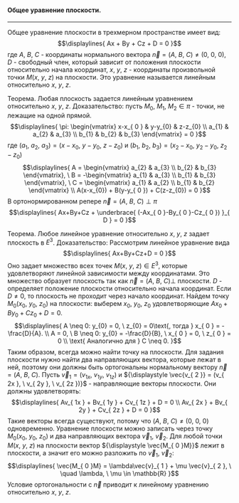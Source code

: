 #### Общее уравнение плоскости.
---
Общее уравнение плоскости в трехмерном пространстве имеет вид:
$$\displaylines{
Ax + By + Cz + D = 0
}$$
где ${\displaystyle A, \ B, \ C}$ - координаты нормального вектора ${\displaystyle \vec{n} = (A, \ B, \ C) \neq (0, \ 0, \ 0)}$, ${\displaystyle D}$ - свободный член, который зависит от положения плоскости относительно начала координат, ${\displaystyle x, \ y, \ z}$ - координаты произвольной точки ${\displaystyle M(x, \ y, \ z)}$ на плоскости. Это уравнение называется линейным относительно ${\displaystyle x, \ y, \ z}$.

Теорема. Любая плоскость задается линейным уравнением относительно ${\displaystyle x, \ y, \ z}$.
Доказательство: пусть ${\displaystyle M_{ 0 }, \ M_{ 1 }, \ M_{ 2 } \in \pi}$ - точки, не лежащие на одной прямой.
$$\displaylines{
\pi: \begin{vmatrix}
x-x_{ 0 } & y-y_{0} & z-z_{0} \\
a_{1} & a_{2} & a_{3} \\
b_{1} & b_{2} & b_{3}
\end{vmatrix} = 0
}$$
где ${\displaystyle (a_{1}, \ a_{2}, \ a_{3}) = (x-x_{0}, \ y-y_{0}, \ z-z_{0})}$ и ${\displaystyle (b_{1}, \ b_{2}, \ b_{3}) = (x_{2}-x_{0}, \ y_{2}-y_{0}, \ z_{2}-z_{0})}$
$$\displaylines{
A = \begin{vmatrix}
a_{2} & a_{3} \\
b_{2} & b_{3}
\end{vmatrix}, \   B = -\begin{vmatrix}
a_{1} & a_{3} \\
b_{1} & b_{3}
\end{vmatrix}, \  C = \begin{vmatrix}
a_{1} & a_{2} \\
b_{1} & b_{2}
\end{vmatrix} \\
A(x-x_{0}) + B(y-y_{ 0 }) + C(z-z_{0}) = 0
}$$
В ортонормированном репере ${\displaystyle \vec{n} = (A, \ B, \ C) \perp \pi}$ 
$$\displaylines{
Ax+By+Cz + \underbrace{ (-Ax_{ 0 }-By_{ 0 }-Cz_{ 0 }) }_{ D } = 0
}$$

Теорема. Любое линейное уравнение относительно ${\displaystyle x, \ y, \ z}$ задает плоскость в ${\displaystyle E^{ 3 }}$.
Доказательство:
Рассмотрим линейное уравнение вида
$$\displaylines{
Ax+By+Cz+D = 0
}$$
Оно задает множество всех точек ${\displaystyle M(x, \ y, \ z) \in E^{ 3 }}$, которые удовлетворяют линейной зависимости между координатами. Это множество образует плоскость так как ${\displaystyle \vec{n} = (A, \ B, \ C) \perp}$ плоскости. ${\displaystyle D}$ - определяет положение плоскости относительно начала координат.
Если ${\displaystyle D \neq 0}$, то плоскость не проходит через начало координат. Найдем точку ${\displaystyle M_{ 0 }(x_{0}, \ y_{0}, \ z_{0})}$ на плоскости: выберем ${\displaystyle x_{ 0 }, \ y_{0}, \ z_{0}}$ удовлетворяющие ${\displaystyle Ax_{ 0 }+ By_{0} + Cz_{0} + D = 0}$.
$$\displaylines{
A \neq 0: y_{0} = 0, \  z_{0} = 0\text{, тогда } x_{ 0 } = -\frac{D}{A}. \\
A = 0, \   B \neq 0: y_{0} = -\frac{D}{B}, \  x_{ 0 } = 0, \  z_{ 0 } = 0 \\
\text{ Аналогично для  } C \neq 0.
}$$
Таким образом, всегда можно найти точку на плоскости.
Для задания плоскости нужно найти два направляющих вектора, которые лежат в ней, поэтому они должны быть ортогональны нормальному вектору ${\displaystyle \vec{n} = (A, \ B, \ C)}$. Пусть ${\displaystyle \vec{v}_{ 1 } = (v_{ 1x }, \ v_{ 1y }, \ v_{ 1z })}$ и ${\displaystyle \vec{v_{ 2 }} = (v_{ 2x }, \ v_{ 2y }, \ v_{ 2z })}$ - направляющие векторы плоскости. Они должны удовлетворять:
$$\displaylines{
Av_{ 1x } + Bv_{ 1y } + Cv_{ 1z } + D = 0 \\
Av_{ 2x } + Bv_{ 2y } + Cv_{ 2z } + D = 0 
}$$
Такие векторы всегда существуют, потому что ${\displaystyle (A, \ B, \ C) \neq (0, \ 0, \ 0)}$ одновременно.
Уравнение плоскости можно записать через точку ${\displaystyle M_{ 0 }(x_{0}, \ y_{0}, \ z_{0})}$ и два направляющих вектора ${\displaystyle \vec{v}_{ 1 }, \ \vec{v}_{ 2 }}$. Для любой точки ${\displaystyle M(x, \ y, \ z)}$ на плоскости вектор ${\displaystyle \vec{M_{ 0 }M}}$ лежит в плоскости, а значит его можно разложить по ${\displaystyle \vec{v}_{ 1 }, \ \vec{v}_{ 2 }}$:
$$\displaylines{
\vec{M_{ 0 }M} = \lambda\vec{v}_{ 1 } + \mu \vec{v}_{ 2 }, \   \quad \lambda, \  \mu \in  \mathbb{R} 
}$$
Условие ортогональности с ${\displaystyle \vec{n}}$ приводит к линейному уравнению относительно ${\displaystyle x, \ y, \ z.}$ 

